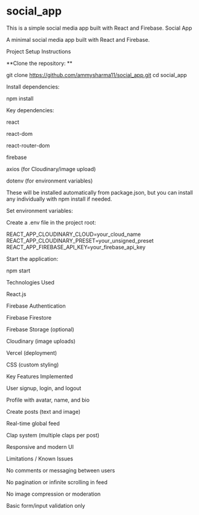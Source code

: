 # social_app

This is a simple social media app built with React and Firebase.
Social App

A minimal social media app built with React and Firebase.

Project Setup Instructions

**Clone the repository: **

git clone https://github.com/ammysharma11/social_app.git
cd social_app

Install dependencies:

npm install

Key dependencies:

react

react-dom

react-router-dom

firebase

axios (for Cloudinary/image upload)

dotenv (for environment variables)

These will be installed automatically from package.json, but you can install any individually with npm install <package> if needed.

Set environment variables:

Create a .env file in the project root:

REACT_APP_CLOUDINARY_CLOUD=your_cloud_name
REACT_APP_CLOUDINARY_PRESET=your_unsigned_preset
REACT_APP_FIREBASE_API_KEY=your_firebase_api_key


Start the application:

npm start

Technologies Used

React.js

Firebase Authentication

Firebase Firestore

Firebase Storage (optional)

Cloudinary (image uploads)

Vercel (deployment)

CSS (custom styling)

Key Features Implemented

User signup, login, and logout

Profile with avatar, name, and bio

Create posts (text and image)

Real-time global feed

Clap system (multiple claps per post)

Responsive and modern UI

Limitations / Known Issues

No comments or messaging between users

No pagination or infinite scrolling in feed

No image compression or moderation

Basic form/input validation only
